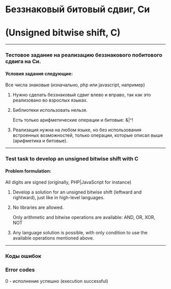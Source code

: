 # Беззнаковый битовый сдвиг, Си 
# (Unsigned bitwise shift, C)

---

### Тестовое задание на реализацию беззнакового побитового сдвига на Си.
#### Условия задания следующие:
   Все числа знаковые (изначально, php или javascript, например)
1. Нужно сделать беззнаковый сдвиг влево и вправо, так как это реализовано во взрослых языках.
2. Библиотеки использовать нельзя.

   Есть только арифметические операции и битовые: &|^!
3. Реализация нужна на любом языке, но без использования встроенных возможностей, только операции, которые описал выше (арифметика и битовые).

---

### Test task to develop an unsigned bitwise shift with C
#### Problem formulation:
   All digits are signed (originally, PHP|JavaScript for instance)
1. Develop a solution for an unsigned bitwise shift (leftward and rightward), just like in high-level languages.
2. No libraries are allowed.

   Only arithmetic and bitwise operations are available: AND, OR, XOR, NOT
3. Any language solution is possible, with only condition to use the available operations mentioned above.

***

### Коды ошибок
### Error codes
0 - исполнение успешно (execution successful)
